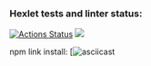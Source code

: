 ### Hexlet tests and linter status:
[![Actions Status](https://github.com/Lokstar-Ugar/frontend-project-44/actions/workflows/hexlet-check.yml/badge.svg)](https://github.com/Lokstar-Ugar/frontend-project-44/actions)
<a href="https://codeclimate.com/github/Lokstar-Ugar/frontend-project-44/maintainability"><img src="https://api.codeclimate.com/v1/badges/e6911bd9091d782e90f6/maintainability" /></a>

npm link install: [![asciicast](https://asciinema.org/a/hlkda6jNRvsah07Teb15sb3mo)
